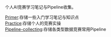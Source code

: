 个人AI竞赛学习笔记与Pipeline收集。

[Primer](Primer):存储一些入门学习笔记与知识点     
[Practice](Practice):存储个人的竞赛实操      
[Pipeline-collecting](Pipeline-collection):存储各类型数据竞赛常用Pipeline

